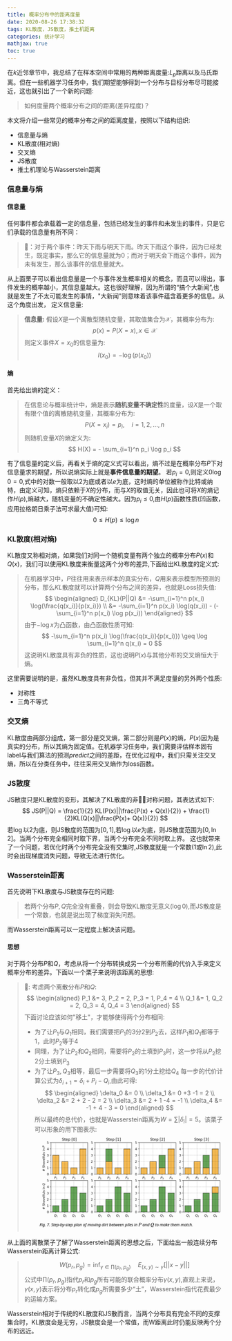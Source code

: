 ```yaml
---
title: 概率分布中的距离度量
date: 2020-08-26 17:38:32 
tags: KL散度，JS散度，推土机距离
categories: 统计学习
mathjax: true
toc: true
---
```

在$k$近邻章节中，我总结了在样本空间中常用的两种距离度量:$L_p$距离以及马氏距离。但在一些机器学习任务中，我们期望能够得到一个分布与目标分布尽可能接近，这也就引出了一个新的问题:
> 如何度量两个概率分布之间的距离(差异程度)？

本文将介绍一些常见的概率分布之间的距离度量，按照以下结构组织:
- 信息量与熵
- KL散度(相对熵)
- 交叉熵
- JS散度
- 推土机理论与Wasserstein距离
<!--more-->

### 信息量与熵 
#### 信息量
任何事件都会承载着一定的信息量，包括已经发生的事件和未发生的事件，只是它们承载的信息量有所不同：
> 🌰：对于两个事件：昨天下雨与明天下雨。昨天下雨这个事件，因为已经发生，既定事实，那么它的信息量就为0；而对于明天会下雨这个事件，因为未有发生，那么该事件的信息量就大。

从上面栗子可以看出信息量是一个与事件发生概率相关的概念，而且可以得出，事件发生的概率越小，其信息量越大。这也很好理解，因为所谓的“搞个大新闻”,也就是发生了不太可能发生的事情，"大新闻"则意味着该事件蕴含着更多的信息。从这个角度出发， 定义信息量:
> **信息量:** 假设$X$是一个离散型随机变量，其取值集合为$\mathcal{X}$，其概率分布为:
> $$
    p(x) = P(X = x), x \in \mathcal{X}
> $$
> 则定义事件$X = x_0$的信息量为:
> $$
    I(x_0) = -\log(p(x_0))
> $$

#### 熵 
首先给出熵的定义：
> 在信息论与概率统计中，熵是表示**随机变量不确定性**的度量，设$X$是一个取有限个值的离散随机变量，其概率分布为:
> $$
    P(X = x_i) = p_i, \quad i =1,2,\dots,n
> $$
则随机变量$X$的熵定义为:
$$
    H(X) = - \sum_{i=1}^n p_i \log p_i 
$$

有了信息量的定义后，再看关于熵的定义式可以看出，熵不过是在概率分布$P$下对信息量求的期望，所以说熵实际上就是**事件信息量的期望**。
若$p_i = 0$,则定义$0\log 0 =0$,式中的对数一般取以2为底或者以$e$为底，这时熵的单位被称作比特或纳特，由定义可知，熵只依赖于$X$的分布，而与$X$的取值无关，因此也可将$X$的熵记作$H(p)$,熵越大，随机变量的不确定性越大。因为$p_i \leq 0$,由$H(p)$函数性质(凹函数，应用拉格朗日乘子法可求最大值)可知:
$$
    0 \leq H(p) \leq \log n
$$

### KL散度(相对熵)
KL散度又称相对熵，如果我们对同一个随机变量有两个独立的概率分布$P(x)$和$Q(x)$，我们可以使用KL散度来衡量这两个分布的差异,下面给出KL散度的定义式:
> 在机器学习中，$P$往往用来表示样本的真实分布，$Q$用来表示模型所预测的分布，那么$KL$散度就可以计算两个分布之间的差异，也就是Loss损失值:
> $$
    \begin{aligned}
         D_{KL}(P||Q) &= -\sum_{i=1}^n p(x_i) \log(\frac{q(x_i)}{p(x_i)}) \\
            &= -\sum_{i=1}^n p(x_i) \log(q(x_i)) - (-\sum_{i=1}^n p(x_i) \log p(x_i))
    \end{aligned}
> $$
> 由于$-\log x$为凸函数，由凸函数性质可知:
> $$
     -\sum_{i=1}^n p(x_i) \log(\frac{q(x_i)}{p(x_i)}) \geq  \log \sum_{i=1}^n q(x_i) = 0 
> $$
> 这说明KL散度具有非负的性质，这也说明$P(x)$与其他分布的交叉熵恒大于熵。

这里需要说明的是，虽然KL散度具有非负性，但其并不满足度量的另外两个性质:
- 对称性
- 三角不等式

### 交叉熵
KL散度由两部分组成，第一部分是交叉熵，第二部分则是$P(x)$的熵，$P(x)$因为是真实的分布，所以其熵为固定值。在机器学习任务中，我们需要评估样本固有label与我们算法的预测$predict$之间的差距，在优化过程中，我们只需关注交叉熵，所以在分类任务中，往往采用交叉熵作为loss函数。

### JS散度 
JS散度只是KL散度的变形，其解决了KL散度的非对称问题，其表达式如下:
$$
    JS(P||Q) = \frac{1}{2} KL(P(x)||\frac{P(x) + Q(x)}{2}) + \frac{1}{2}KL(Q(x)||\frac{P(x)+ Q(x)}{2})
$$
若$\log$以2为底，则JS散度的范围为$[0,1]$,若$\log$以$e$为底，则JS散度范围为$[0,\ln 2]$。当两个分布完全相同时取下界，当两个分布完全不同时取上界。
这也就带来了一个问题，若优化时两个分布完全没有交集时,JS散度就是一个常数($1$或$\ln 2$),此时会出现梯度消失问题，导致无法进行优化。

### Wasserstein距离
首先说明下KL散度与JS散度存在的问题:
> 若两个分布$P,Q$完全没有重叠，则会导致KL散度无意义($\log 0$),而JS散度是一个常数，也就是说出现了梯度消失问题。

而Wasserstein距离可以一定程度上解决该问题。
#### 思想
对于两个分布$P$和$Q$，考虑从将一个分布转换成另一个分布所需的代价入手来定义概率分布的差异。下面以一个栗子来说明该距离的思想:
> 🌰: 考虑两个离散分布$P$和$Q$:
> $$
    \begin{aligned}
        P_1 &= 3, P_2 = 2, P_3 = 1, P_4 = 4 \\
        Q_1 &= 1, Q_2 = 2, Q_3 = 4, Q_4 = 3 
    \end{aligned}
> $$
> 下面讨论应该如何"移土"，才能够使得两个分布相同:
> - 为了让$P_1$与$Q_1$相同，我们需要把$P_1$的3分2到$P_2$去，这样$P_1$和$Q_1$都等于1，此时$P_2$等于4 
> - 同理，为了让$P_2$和$Q_2$相同，需要将$P_2$的土填到$P_3$时，这一步将从$P_2$挖2分土填到$P_3$
> - 为了让$P_3,Q_3$相等，最后一步需要将$Q_3$的1分土挖给$Q_4$
> 每一步的代价计算公式为$\delta_{i+1} = \delta_i + P_i - Q_i$,由此可得:
> $$
    \begin{aligned}
        \delta_0 &= 0 \\
        \delta_1 &= 0 +3 -1 = 2 \\
        \delta_2 &= 2 + 2 - 2 = 2 \\
        \delta_3 &= 2 + 1 -4 = -1 \\
        \delta_4 &= -1 + 4 - 3 = 0 
    \end{aligned}
> $$
> 所以最终的总代价，也就是Wasserstein距离为$W = \sum |\delta_i| = 5$。该栗子可以形象的用下图表示:
> ![推土机距离](https://raw.githubusercontent.com/xuejy19/xuejy19.github.io/source/Img/W_dis.png)

从上面的离散栗子了解了Wasserstein距离的思想之后，下面给出一般连续分布Wasserstein距离计算公式:
> $$
    W(p_r,p_g) = \inf_{\gamma \in \prod(p_r,p_g)} \quad E_{(x,y)\sim \gamma}[||x-y||]
> $$
> 公式中$\prod(p_r,p_g)$指代$p_r$和$p_g$所有可能的联合概率分布$\gamma(x,y)$,直观上来说，$\gamma(x,y)$表示将分布$p_r$转化成$p_g$所需要多少“土”，Wasserstein指代花费最少的运输方案。

Wasserstein相对于传统的KL散度和JS散而言，当两个分布具有完全不同的支撑集合时，KL散度会是无穷，JS散度会是一个常值，而W距离此时仍能反映两个分布的远近。